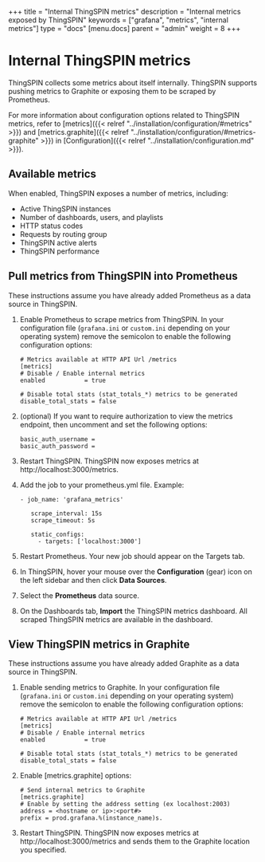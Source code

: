 +++
title = "Internal ThingSPIN metrics"
description = "Internal metrics exposed by ThingSPIN"
keywords = ["grafana", "metrics", "internal metrics"]
type = "docs"
[menu.docs]
parent = "admin"
weight = 8
+++

# Internal ThingSPIN metrics

ThingSPIN collects some metrics about itself internally. ThingSPIN supports pushing metrics to Graphite or exposing them to be scraped by Prometheus.

For more information about configuration options related to ThingSPIN metrics, refer to [metrics]({{< relref "../installation/configuration/#metrics" >}}) and [metrics.graphite]({{< relref "../installation/configuration/#metrics-graphite" >}}) in [Configuration]({{< relref "../installation/configuration.md" >}}).

## Available metrics

When enabled, ThingSPIN exposes a number of metrics, including:

* Active ThingSPIN instances
* Number of dashboards, users, and playlists
* HTTP status codes
* Requests by routing group
* ThingSPIN active alerts
* ThingSPIN performance

## Pull metrics from ThingSPIN into Prometheus

These instructions assume you have already added Prometheus as a data source in ThingSPIN.

1. Enable Prometheus to scrape metrics from ThingSPIN. In your configuration file (`grafana.ini` or `custom.ini` depending on your operating system) remove the semicolon to enable the following configuration options: 

   ```
   # Metrics available at HTTP API Url /metrics
   [metrics]
   # Disable / Enable internal metrics
   enabled           = true

   # Disable total stats (stat_totals_*) metrics to be generated
   disable_total_stats = false
   ```

1. (optional) If you want to require authorization to view the metrics endpoint, then uncomment and set the following options:

   ```
   basic_auth_username =
   basic_auth_password =
   ```

1. Restart ThingSPIN. ThingSPIN now exposes metrics at http://localhost:3000/metrics.
1. Add the job to your prometheus.yml file.
   Example:

   ```
   - job_name: 'grafana_metrics'

      scrape_interval: 15s
      scrape_timeout: 5s
  
      static_configs:
        - targets: ['localhost:3000']
   ```
1. Restart Prometheus. Your new job should appear on the Targets tab.
1. In ThingSPIN, hover your mouse over the **Configuration** (gear) icon on the left sidebar and then click **Data Sources**.
1. Select the **Prometheus** data source.
1. On the Dashboards tab, **Import** the ThingSPIN metrics dashboard. All scraped ThingSPIN metrics are available in the dashboard.

## View ThingSPIN metrics in Graphite

These instructions assume you have already added Graphite as a data source in ThingSPIN.

1. Enable sending metrics to Graphite. In your configuration file (`grafana.ini` or `custom.ini` depending on your operating system) remove the semicolon to enable the following configuration options: 

   ```
   # Metrics available at HTTP API Url /metrics
   [metrics]
   # Disable / Enable internal metrics
   enabled           = true

   # Disable total stats (stat_totals_*) metrics to be generated
   disable_total_stats = false
   ```

1. Enable [metrics.graphite] options:
   ```
   # Send internal metrics to Graphite
   [metrics.graphite]
   # Enable by setting the address setting (ex localhost:2003)
   address = <hostname or ip>:<port#>
   prefix = prod.grafana.%(instance_name)s.
   ```

1. Restart ThingSPIN. ThingSPIN now exposes metrics at http://localhost:3000/metrics and sends them to the Graphite location you specified.
